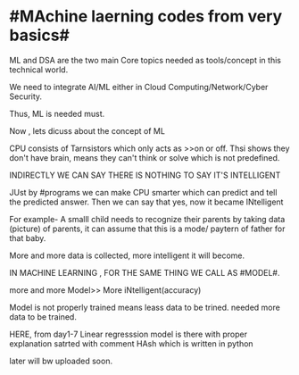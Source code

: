 #MAchine laerning codes from very basics#
=========================================

ML and DSA are the two main Core topics needed as tools/concept in this technical world.

We need to integrate AI/ML either in Cloud Computing/Network/Cyber Security.

Thus, ML is needed must.

Now , lets dicuss about the concept of ML

CPU consists of Tarnsistors which only acts as >>on or off.
Thsi shows they don't have brain,
means they can't think or solve which is not predefined.

INDIRECTLY WE CAN SAY THERE IS NOTHING TO SAY IT'S INTELLIGENT


JUst by #programs we can make CPU smarter which can predict and tell the predicted answer.
Then we can say that yes, now it became INtelligent


For example- A smalll child needs to recognize their parents by taking data (picture) of 
parents, it can assume that this is a mode/ paytern of father for that baby.

More and more data is collected, more intelligent it will become.

IN MACHINE LEARNING , FOR THE SAME THING WE CALL AS #MODEL#.

more and more Model>> More iNtelligent(accuracy)

Model is not properly trained means leass data to be trined.
needed more data to be trained.

HERE, from day1-7 Linear regresssion model is there with proper explanation satrted with comment
HAsh which is written in python

later will bw uploaded soon.